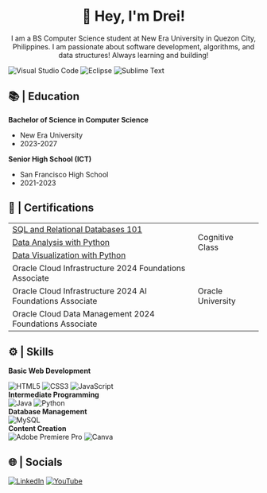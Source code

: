 <h1 align="center">👋 Hey, I'm Drei!</h1>
<p align="center">I am a BS Computer Science student at New Era University in Quezon City, Philippines. I am passionate about software development, algorithms, and data structures! Always learning and building!</p> 

![Visual Studio Code](https://img.shields.io/badge/Visual%20Studio%20Code-0078d7.svg?style=for-the-badge&logo=visual-studio-code&logoColor=white)
![Eclipse](https://img.shields.io/badge/Eclipse-FE7A16.svg?style=for-the-badge&logo=Eclipse&logoColor=white)
![Sublime Text](https://img.shields.io/badge/sublime_text-%23575757.svg?style=for-the-badge&logo=sublime-text&logoColor=important)
<h2>📚 | Education</h2>
<b>Bachelor of Science in Computer Science</b>
    <ul>
      <li>New Era University</li>
      <li>2023-2027</li>
    </ul>
<b>Senior High School (ICT)</b>
    <ul>
      <li>San Francisco High School</li>
      <li>2021-2023</li>
    </ul>
<h2>📃 | Certifications</h2>
<table>
    <tr>
    <td>
    <a href="https://courses.cognitiveclass.ai/certificates/c10265074e9c459eb4f9fa4a65879192" target="_blank">SQL and Relational Databases 101</a>
    </td>
    <td rowspan="3">Cognitive Class</td>
    </tr>
    <tr>
    <td>
    <a href="https://courses.cognitiveclass.ai/certificates/ce9c0ca310074362b8db0f48868c462f" target="_blank">Data Analysis with Python</a>
    </td>
    </tr>
    <tr>
    <td><a href="https://courses.cognitiveclass.ai/certificates/4bf3b842c7fb46968e551b26471c937a" target="_blank">Data Visualization with Python</a></td>
    </tr>
    <tr>
    <td>Oracle Cloud Infrastructure 2024 Foundations Associate</td>
    <td rowspan="3">Oracle University</td>
    </tr>
    <tr>
    <td>Oracle Cloud Infrastructure 2024 AI Foundations Associate</td>
    </tr>
    <tr>
    <td>Oracle Cloud Data Management 2024 Foundations Associate</td>
    </tr>
</table>
<h2>⚙ | Skills</h2>
<b>Basic Web Development</b>

![HTML5](https://img.shields.io/badge/html5-%23E34F26.svg?style=for-the-badge&logo=html5&logoColor=white)
![CSS3](https://img.shields.io/badge/css3-%231572B6.svg?style=for-the-badge&logo=css3&logoColor=white)
![JavaScript](https://img.shields.io/badge/javascript-%23323330.svg?style=for-the-badge&logo=javascript&logoColor=%23F7DF1E)<br>
<b>Intermediate Programming</b><br>
![Java](https://img.shields.io/badge/java-%23ED8B00.svg?style=for-the-badge&logo=openjdk&logoColor=white)
![Python](https://img.shields.io/badge/python-3670A0?style=for-the-badge&logo=python&logoColor=ffdd54)<br>
<b>Database Management</b><br>
![MySQL](https://img.shields.io/badge/mysql-4479A1.svg?style=for-the-badge&logo=mysql&logoColor=white)<br>
<b>Content Creation</b><br>
![Adobe Premiere Pro](https://img.shields.io/badge/Adobe%20Premiere%20Pro-9999FF.svg?style=for-the-badge&logo=Adobe%20Premiere%20Pro&logoColor=white)
![Canva](https://img.shields.io/badge/Canva-%2300C4CC.svg?style=for-the-badge&logo=Canva&logoColor=white)

<h2>🌐 | Socials</h2>

<a href="https://www.linkedin.com/in/djemandreifreyes/" target="_blank">![LinkedIn](https://img.shields.io/badge/linkedin-%230077B5.svg?style=for-the-badge&logo=linkedin&logoColor=white)</a>
<a href="https://www.youtube.com/@dreireyez" target="_blank">![YouTube](https://img.shields.io/badge/YouTube-%23FF0000.svg?style=for-the-badge&logo=YouTube&logoColor=white)</a>
